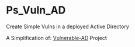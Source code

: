 # Ps_Vuln_AD

Create Simple Vulns in a deployed Active Directory

A Simplification of: [Vulnerable-AD](https://github.com/safebuffer/vulnerable-AD) Project
